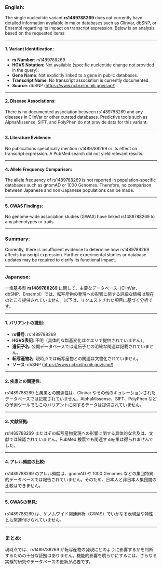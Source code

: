 ### English:
The single nucleotide variant **rs1489788269** does not currently have detailed information available in major databases such as ClinVar, dbSNP, or Ensembl regarding its impact on transcript expression. Below is an analysis based on the requested items:

---

#### 1. **Variant Identification**:
- **rs Number**: rs1489788269
- **HGVS Notation**: Not available (specific nucleotide change not provided in the query).
- **Gene Name**: Not explicitly linked to a gene in public databases.
- **Transcript Name**: No transcript association is currently documented.
- **Source**: dbSNP (https://www.ncbi.nlm.nih.gov/snp/)

---

#### 2. **Disease Associations**:
There is no documented association between rs1489788269 and any diseases in ClinVar or other curated databases. Predictive tools such as AlphaMissense, SIFT, and PolyPhen do not provide data for this variant.

---

#### 3. **Literature Evidence**:
No publications specifically mention rs1489788269 or its effect on transcript expression. A PubMed search did not yield relevant results.

---

#### 4. **Allele Frequency Comparison**:
The allele frequency of rs1489788269 is not reported in population-specific databases such as gnomAD or 1000 Genomes. Therefore, no comparison between Japanese and non-Japanese populations can be made.

---

#### 5. **GWAS Findings**:
No genome-wide association studies (GWAS) have linked rs1489788269 to any phenotypes or traits.

---

### Summary:
Currently, there is insufficient evidence to determine how rs1489788269 affects transcript expression. Further experimental studies or database updates may be required to clarify its functional impact.

---

### Japanese:
一塩基多型 **rs1489788269** に関して、主要なデータベース（ClinVar、dbSNP、Ensembl）では、転写産物の発現への影響に関する詳細な情報は現在のところ提供されていません。以下は、リクエストされた項目に基づく分析です。

---

#### 1. **バリアントの識別**:
- **rs番号**: rs1489788269
- **HGVS表記**: 不明（具体的な塩基変化はクエリで提供されていません）。
- **遺伝子名**: 公開データベースでは遺伝子との明確な関連は記載されていません。
- **転写産物名**: 現時点では転写産物との関連は文書化されていません。
- **ソース**: dbSNP (https://www.ncbi.nlm.nih.gov/snp/)

---

#### 2. **疾患との関連性**:
rs1489788269 と疾患との関連性は、ClinVar やその他のキュレーションされたデータベースでは記載されていません。AlphaMissense、SIFT、PolyPhen などの予測ツールでもこのバリアントに関するデータは提供されていません。

---

#### 3. **文献証拠**:
rs1489788269 またはその転写産物発現への影響に関する具体的な言及は、文献では確認されていません。PubMed 検索でも関連する結果は得られませんでした。

---

#### 4. **アレル頻度の比較**:
rs1489788269 のアレル頻度は、gnomAD や 1000 Genomes などの集団特異的データベースでは報告されていません。そのため、日本人と非日本人集団間の比較はできません。

---

#### 5. **GWASの発見**:
rs1489788269 は、ゲノムワイド関連解析（GWAS）でいかなる表現型や特性とも関連付けられていません。

---

### まとめ:
現時点では、rs1489788269 が転写産物の発現にどのように影響するかを判断するための十分な証拠はありません。機能的影響を明らかにするには、さらなる実験的研究やデータベースの更新が必要です。

